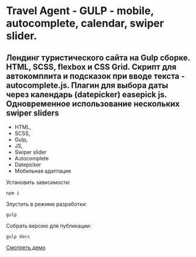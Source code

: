 # Travel Agent - GULP - mobile, autocomplete, calendar, swiper slider.

## Лендинг туристического сайта на Gulp сборке. HTML, SCSS, flexbox и CSS Grid. Скрипт для автокомплита и подсказок при вводе текста - autocomplete.js. Плагин для выбора даты через календарь (datepicker) easepick js. Одновременное использование нескольких swiper sliders 


- HTML,
- SCSS,
- Gulp,
- JS,
- Swiper slider
- Autocomplete
- Datepicker
- Мобильная адаптация

Установить зависимости:
```
npm i
```

Зпустить в режиме разработки:
```
gulp
```

Собрать версию для публикации:
```
gulp docs
```

[Смотреть демо](https://kovalchuk-alexandr.github.io/Elegant-Store---GULP---mobile/)
